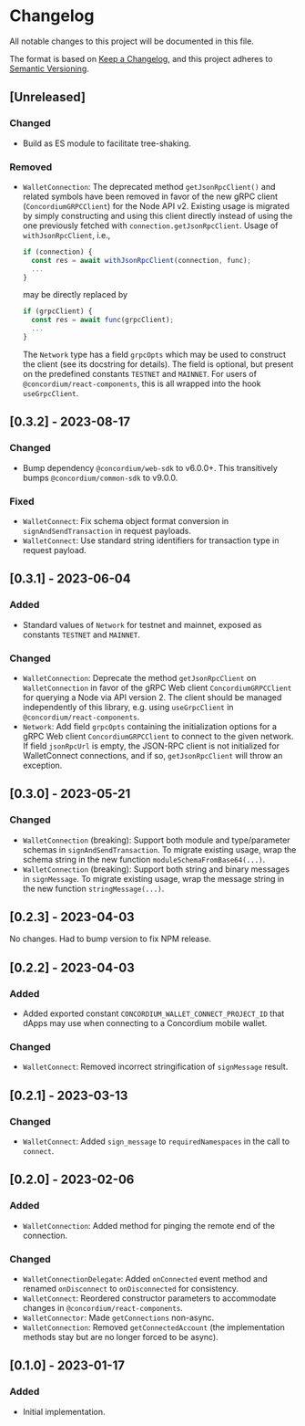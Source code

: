 # Changelog

All notable changes to this project will be documented in this file.

The format is based on [Keep a Changelog](https://keepachangelog.com/en/1.0.0/),
and this project adheres to [Semantic Versioning](https://semver.org/spec/v2.0.0.html).

## [Unreleased]

### Changed

-   Build as ES module to facilitate tree-shaking.

### Removed

-   `WalletConnection`: The deprecated method `getJsonRpcClient()` and related symbols have been removed
    in favor of the new gRPC client (`ConcordiumGRPCClient`) for the Node API v2.
    Existing usage is migrated by simply constructing and using this client directly
    instead of using the one previously fetched with `connection.getJsonRpcClient`.
    Usage of `withJsonRpcClient`, i.e.,
    ```typescript
    if (connection) {
      const res = await withJsonRpcClient(connection, func);
      ...
    }
    ```
    may be directly replaced by
    ```typescript
    if (grpcClient) {
      const res = await func(grpcClient);
      ...
    }
    ```
    The `Network` type has a field `grpcOpts` which may be used to construct the client (see its docstring for details).
    The field is optional, but present on the predefined constants `TESTNET` and `MAINNET`.
    For users of `@concordium/react-components`, this is all wrapped into the hook `useGrpcClient`.

## [0.3.2] - 2023-08-17

### Changed

-   Bump dependency `@concordium/web-sdk` to v6.0.0+. This transitively bumps `@concordium/common-sdk` to v9.0.0.

### Fixed

-   `WalletConnect`: Fix schema object format conversion in `signAndSendTransaction` in request payloads.
-   `WalletConnect`: Use standard string identifiers for transaction type in request payload.

## [0.3.1] - 2023-06-04

### Added

-   Standard values of `Network` for testnet and mainnet, exposed as constants `TESTNET` and `MAINNET`.

### Changed

-   `WalletConnection`: Deprecate the method `getJsonRpcClient` on `WalletConnection`
    in favor of the gRPC Web client `ConcordiumGRPCClient` for querying a Node via API version 2.
    The client should be managed independently of this library, e.g. using `useGrpcClient` in `@concordium/react-components`.
-   `Network`: Add field `grpcOpts` containing the initialization options for a gRPC Web client `ConcordiumGRPCClient`
    to connect to the given network.
    If field `jsonRpcUrl` is empty, the JSON-RPC client is not initialized for WalletConnect connections,
    and if so, `getJsonRpcClient` will throw an exception.

## [0.3.0] - 2023-05-21

### Changed

-   `WalletConnection` (breaking): Support both module and type/parameter schemas in `signAndSendTransaction`.
    To migrate existing usage, wrap the schema string in the new function `moduleSchemaFromBase64(...)`.
-   `WalletConnection` (breaking): Support both string and binary messages in `signMessage`.
    To migrate existing usage, wrap the message string in the new function `stringMessage(...)`.

## [0.2.3] - 2023-04-03

No changes. Had to bump version to fix NPM release.

## [0.2.2] - 2023-04-03

### Added

-   Added exported constant `CONCORDIUM_WALLET_CONNECT_PROJECT_ID` that dApps may use when connecting to a Concordium mobile wallet.

### Changed

-   `WalletConnect`: Removed incorrect stringification of `signMessage` result.

## [0.2.1] - 2023-03-13

### Changed

-   `WalletConnect`: Added `sign_message` to `requiredNamespaces` in the call to `connect`.

## [0.2.0] - 2023-02-06

### Added

-   `WalletConnection`: Added method for pinging the remote end of the connection.

### Changed

-   `WalletConnectionDelegate`: Added `onConnected` event method and renamed `onDisconnect` to `onDisconnected`
    for consistency.
-   `WalletConnect`: Reordered constructor parameters to accommodate changes in `@concordium/react-components`.
-   `WalletConnector`: Made `getConnections` non-async.
-   `WalletConnection`: Removed `getConnectedAccount` (the implementation methods stay but are no longer forced to be async).

## [0.1.0] - 2023-01-17

### Added

-   Initial implementation.
